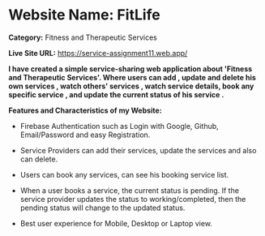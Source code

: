 # Website Name: FitLife
**Category:** Fitness and Therapeutic Services

**Live Site URL:** https://service-assignment11.web.app/

**I have created a simple service-sharing web application about 'Fitness and Therapeutic Services'. Where users can add ,
update and delete his own services , watch others' services , watch service details,
book any specific service , and update the current status of his service .**

**Features and Characteristics of my
Website:**

- Firebase Authentication such as Login with Google, Github, Email/Password and easy Registration.

- Service Providers can add their services, update the services and also can delete.
  
- Users can book any services, can see his booking service list.
  
- When a user books a service, the current status is pending. If the service provider updates the status to working/completed, then the pending status will change to the updated status.

- Best user experience for Mobile, Desktop or Laptop view.
